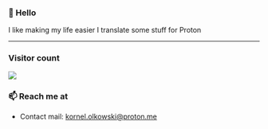 ### 👋 Hello
I like making my life easier
I translate some stuff for Proton

<hr />

### Visitor count
<img src="https://profile-counter.glitch.me/shefour/count.svg" />

### 📫 Reach me at 
- Contact mail: kornel.olkowski@proton.me

